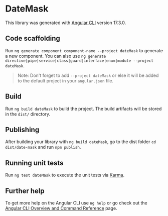 # DateMask

This library was generated with [Angular CLI](https://github.com/angular/angular-cli) version 17.3.0.

## Code scaffolding

Run `ng generate component component-name --project dateMask` to generate a new component. You can also use `ng generate directive|pipe|service|class|guard|interface|enum|module --project dateMask`.
> Note: Don't forget to add `--project dateMask` or else it will be added to the default project in your `angular.json` file. 

## Build

Run `ng build dateMask` to build the project. The build artifacts will be stored in the `dist/` directory.

## Publishing

After building your library with `ng build dateMask`, go to the dist folder `cd dist/date-mask` and run `npm publish`.

## Running unit tests

Run `ng test dateMask` to execute the unit tests via [Karma](https://karma-runner.github.io).

## Further help

To get more help on the Angular CLI use `ng help` or go check out the [Angular CLI Overview and Command Reference](https://angular.io/cli) page.
